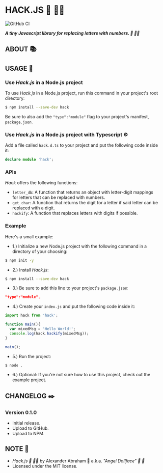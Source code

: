 # HACK.JS :scroll: :woman_technologist:

![GitHub CI](https://github.com/angeldollface/hack.js/actions/workflows/node.yml/badge.svg)

***A tiny Javascript library for replacing letters with numbers. :scroll: :woman_technologist:***

## ABOUT :books:



## USAGE :hammer:

### Use *Hack.js* in a Node.js project

To use *Hack.js* in a Node.js project, run this command in your project's root directory:

```bash
$ npm install --save-dev hack
```

Be sure to also add the `"type":"module"` flag to your project's manifest, `package.json`.

### Use *Hack.js* in a Node.js project with Typescript :gear:

Add a file called `hack.d.ts` to your project and put the following code inside it:

```Typescript
declare module 'hack';
```

### APIs

*Hack* offers the following functions:

- `letter_db`: A function that returns an object with letter-digit mappings for letters that can be replaced with numbers.
- `get_char`: A function that returns the digit for a letter if said letter can be replaced with a digit.
- `hackify`: A function that replaces letters with digits if possible.

### Example

Here's a small example:

- 1.) Initialize a new Node.js project with the following command in a directory of your choosing:

```bash
$ npm init -y 
```

- 2.) Install *Hack.js*:

```bash
$ npm install --save-dev hack
```

- 3.) Be sure to add this line to your project's `package.json`:

```JSON
"type":"module",
```

- 4.) Create your `index.js` and put the following code inside it:

```js
import hack from 'hack';

function main(){
  var mixedMsg = 'Hello World!';
  console.log(hack.hackify(mixedMsg));
}

main();
```

- 5.) Run the project:

```bash
$ node .
```

- 6.) Optional: If you're not sure how to use this project, check out the example project.

## CHANGELOG :black_nib:

### Version 0.1.0

- Initial release.
- Upload to GitHub.
- Upload to NPM.

## NOTE :scroll:

- *Hack.js :scroll: :woman_technologist:* by Alexander Abraham :black_heart: a.k.a. *"Angel Dollface" :dolls: :ribbon:*
- Licensed under the MIT license.
